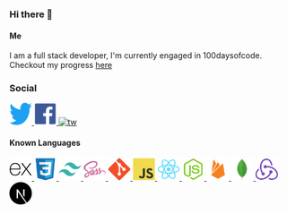 ### Hi there 👋

#### Me
  I am a full stack developer, I'm currently engaged in 100daysofcode.
Checkout my progress [here](https://skndash-100days.vercel.app/)

### Social
  <a href='https://www.twitter.com/skndash96'> <img width='40px' height='40px' alt='tw' src='https://raw.githubusercontent.com/devicons/devicon/master/icons/twitter/twitter-original.svg'> </a>
  <a href='https://www.facebook.com/profile.php?id=100069959961730'> <img width='40px' height='40px' alt='tw' src='https://raw.githubusercontent.com/devicons/devicon/master/icons/facebook/facebook-original.svg'> </a>
  <a href='https://www.reddit.com/u/skndash96'> <img width='40px' height='40px' alt='tw' src='https://toppng.com/uploads/preview/reddit-logo-reddit-icon-115628658968pe8utyxjt.png'> </a>

#### Known Languages
<a href='https://expressjs.com'> <img src='https://raw.githubusercontent.com/devicons/devicon/master/icons/express/express-original.svg' alt='express' width='40px' height='40px'> </a>
<a href='https://css3.com'> <img src='https://raw.githubusercontent.com/devicons/devicon/master/icons/css3/css3-original.svg' alt='css3' width='40px' height='40px'> </a>
<a href='https://tailwindcss.com'> <img src='https://raw.githubusercontent.com/devicons/devicon/master/icons/tailwindcss/tailwindcss-plain.svg' alt='tailwindcss' width='40px' height='40px'> </a>
<a href='https://sass.com'> <img src='https://raw.githubusercontent.com/devicons/devicon/master/icons/sass/sass-original.svg' alt='sass' width='40px' height='40px'> </a>
<a href='https://git.com'> <img src='https://raw.githubusercontent.com/devicons/devicon/master/icons/git/git-original.svg' alt='git' width='40px' height='40px'> </a>
<a href='https://javascript.com'> <img src='https://raw.githubusercontent.com/devicons/devicon/master/icons/javascript/javascript-original.svg' alt='js' width='40px' height='40px'> </a>
<a href='https://reactjs.com'> <img src='https://raw.githubusercontent.com/devicons/devicon/master/icons/react/react-original.svg' alt='react' width='40px' height='40px'> </a>
<a href='https://nodejs.org'> <img src='https://raw.githubusercontent.com/devicons/devicon/master/icons/nodejs/nodejs-original.svg' alt='node' width='40px' height='40px'> </a>
<a href='https://firebase.com'> <img src='https://raw.githubusercontent.com/devicons/devicon/master/icons/firebase/firebase-plain.svg' alt='firebase' width='40px' height='40px'> </a>
<a href='https://mongodb.com'> <img src='https://raw.githubusercontent.com/devicons/devicon/master/icons/mongodb/mongodb-original.svg' alt='mongodb' width='40px' height='40px'> </a>
<a href='https://reduxjs.com'> <img src='https://raw.githubusercontent.com/devicons/devicon/master/icons/redux/redux-original.svg' alt='redux' width='40px' height='40px'> </a>
<a href='https://nextjs.com'> <img src='https://raw.githubusercontent.com/devicons/devicon/master/icons/nextjs/nextjs-original.svg' alt='next' width='40px' height='40px'> </a>

<!--
**skndash96/skndash96** is a ✨ _special_ ✨ repository because its `README.md` (this file) appears on your GitHub profile.

Here are some ideas to get you started:

- 🔭 I’m currently working on ...
- 🌱 I’m currently learning ...
- 👯 I’m looking to collaborate on ...
- 🤔 I’m looking for help with ...
- 💬 Ask me about ...
- 📫 How to reach me: ...
- 😄 Pronouns: ...
- ⚡ Fun fact: ...
-->
